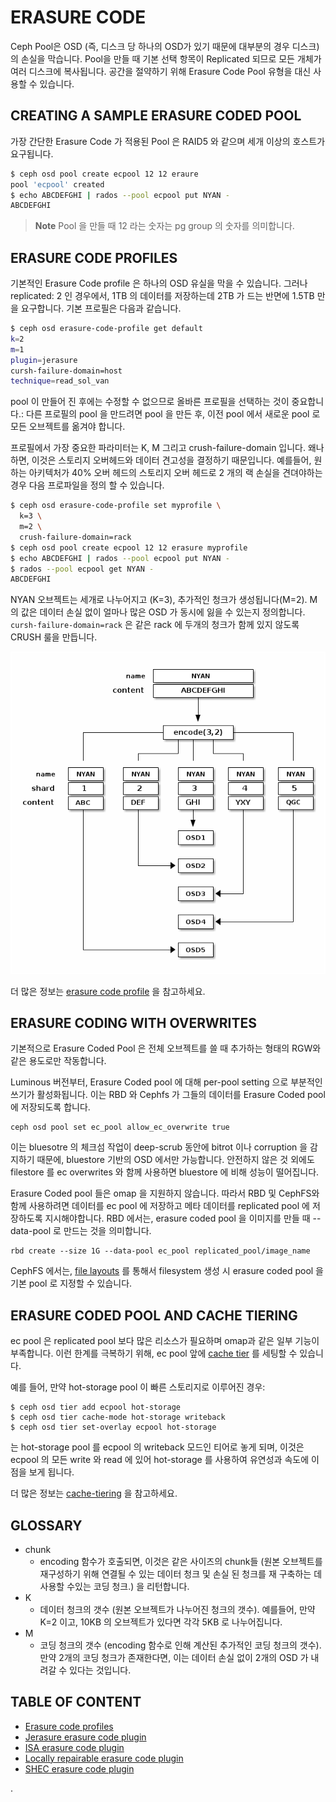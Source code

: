 # ERASURE CODE

Ceph Pool은 OSD (즉, 디스크 당 하나의 OSD가 있기 때문에 대부분의 경우 디스크)의 손실을 막습니다. Pool을 만들 때 기본 선택 항목이 Replicated 되므로 모든 개체가 여러 디스크에 복사됩니다. 공간을 절약하기 위해 Erasure Code Pool 유형을 대신 사용할 수 있습니다.

## CREATING A SAMPLE ERASURE CODED POOL

가장 간단한 Erasure Code 가 적용된 Pool 은 RAID5 와 같으며 세개 이상의 호스트가 요구됩니다.
```sh
$ ceph osd pool create ecpool 12 12 eraure
pool 'ecpool' created
$ echo ABCDEFGHI | rados --pool ecpool put NYAN -
ABCDEFGHI
```
> **Note** Pool 을 만들 때 12 라는 숫자는 pg group 의 숫자를 의미합니다.

## ERASURE CODE PROFILES

기본적인 Erasure Code profile 은 하나의 OSD 유실을 막을 수 있습니다. 그러나 replicated: 2 인 경우에서, 1TB 의 데이터를 저장하는데 2TB 가 드는 반면에 1.5TB 만을 요구합니다. 기본 프로필은 다음과 같습니다.

```sh
$ ceph osd erasure-code-profile get default
k=2
m=1
plugin=jerasure
cursh-failure-domain=host
technique=read_sol_van
```

pool 이 만들어 진 후에는 수정할 수 없으므로 올바른 프로필을 선택하는 것이 중요합니다.: 다른 프로필의 pool 을 만드려면 pool 을 만든 후, 이전 pool 에서 새로운 pool 로 모든 오브젝트를 옮겨야 합니다.

프로필에서 가장 중요한 파라미터는 K, M 그리고 crush-failure-domain 입니다. 왜나하면, 이것은 스토리지 오버헤드와 데이터 견고성을 결정하기 때문입니다. 예를들어, 원하는 아키텍처가 40% 오버 헤드의 스토리지 오버 헤드로 2 개의 랙 손실을 견뎌야하는 경우 다음 프로파일을 정의 할 수 있습니다.

```sh
$ ceph osd erasure-code-profile set myprofile \
  k=3 \
  m=2 \
  crush-failure-domain=rack
$ ceph osd pool create ecpool 12 12 erasure myprofile
$ echo ABCDEFGHI | rados --pool ecpool put NYAN -
$ rados --pool ecpool get NYAN -
ABCDEFGHI
```

NYAN 오브젝트는 세개로 나누어지고 (K=3), 추가적인 청크가 생성됩니다(M=2). M 의 값은 데이터 손실 없이 얼마나 많은 OSD 가 동시에 잃을 수 있는지 정의합니다. `cursh-failure-domain=rack` 은 같은 rack 에 두개의 청크가 함께 있지 않도록 CRUSH 룰을 만듭니다.

![ec-architecture-example](/Images/ec-architecture-example.png)

더 많은 정보는 [erasure code profile](http://docs.ceph.com/docs/master/rados/operations/erasure-code-profile/) 을 참고하세요.

## ERASURE CODING WITH OVERWRITES

기본적으로 Erasure Coded Pool 은 전체 오브젝트를 쓸 때 추가하는 형태의 RGW와 같은 용도로만 작동합니다.

Luminous 버전부터, Erasure Coded pool 에 대해 per-pool setting 으로 부분적인 쓰기가 활성화됩니다. 이는 RBD 와 Cephfs 가 그들의 데이터를 Erasure Coded pool 에 저장되도록 합니다.

```
ceph osd pool set ec_pool allow_ec_overwrite true
```

이는 bluesotre 의 체크섬 작업이 deep-scrub 동안에 bitrot 이나 corruption 을 감지하기 때문에, bluestore 기반의 OSD 에서만 가능합니다. 안전하지 않은 것 외에도 filestore 를 ec overwrites 와 함께 사용하면 bluestore 에 비해 성능이 떨어집니다.

Erasure Coded pool 들은 omap 을 지원하지 않습니다. 따라서 RBD 및 CephFS와 함께 사용하려면 데이터를 ec pool 에 저장하고 메타 데이터를 replicated pool 에 저장하도록 지시해야합니다. RBD 에서는, erasure coded pool 을 이미지를 만들 때 --data-pool 로 만드는 것을 의미합니다.

```
rbd create --size 1G --data-pool ec_pool replicated_pool/image_name
```
CephFS 에서는, [file layouts](http://docs.ceph.com/docs/master/cephfs/file-layouts) 를 통해서 filesystem 생성 시 erasure coded pool 을 기본 pool 로 지정할 수 있습니다.

## ERASURE CODED POOL AND CACHE TIERING

ec pool 은 replicated pool 보다 많은 리소스가 필요하며 omap과 같은 일부 기능이 부족합니다. 이런 한계를 극복하기 위해, ec pool 앞에 [cache tier](http://docs.ceph.com/docs/master/rados/operations/cache-tiering) 를 세팅할 수 있습니다.

예를 들어, 만약 hot-storage pool 이 빠른 스토리지로 이루어진 경우:

```
$ ceph osd tier add ecpool hot-storage
$ ceph osd tier cache-mode hot-storage writeback
$ ceph osd tier set-overlay ecpool hot-storage
```

는 hot-storage pool 를 ecpool 의 writeback 모드인 티어로 놓게 되며, 이것은 ecpool 의 모든 write 와 read 에 있어 hot-storage 를 사용하여 유연성과 속도에 이점을 보게 됩니다.

더 많은 정보는 [cache-tiering](http://docs.ceph.com/docs/master/rados/operations/cache-tiering/) 을 참고하세요.

## GLOSSARY
- chunk
  - encoding 함수가 호출되면, 이것은 같은 사이즈의 chunk들 (원본 오브젝트를 재구성하기 위해 연결될 수 있는 데이터 청크 및 손실 된 청크를 재 구축하는 데 사용할 수있는 코딩 청크.) 을 리턴합니다.
- K
  - 데이터 청크의 갯수 (원본 오브젝트가 나누어진 청크의 갯수). 예를들어, 만약 K=2 이고, 10KB 의 오브젝트가 있다면 각각 5KB 로 나누어집니다.
- M
  - 코딩 청크의 갯수 (encoding 함수로 인해 계산된 추가적인 코딩 청크의 갯수). 만약 2개의 코딩 청크가 존재한다면, 이는 데이터 손실 없이 2개의 OSD 가 내려갈 수 있다는 것입니다.

## TABLE OF CONTENT
- [Erasure code profiles](./1-Table-of-content/1-Erasure-code-profile/README.md)
- [Jerasure erasure code plugin](./1-Table-of-content/2-Jerasure-erasure-code-plugin/README.md)
- [ISA erasure code plugin](./1-Table-of-content/3-ISA-erasure-code-plugin/README.md)
- [Locally repairable erasure code plugin](./1-Table-of-content/4-Locally-repairable-erasure-code/README.md)
- [SHEC erasure code plugin](./1-Table-of-content/5-SHEC-erasure-code-plugin/README.md)



.
